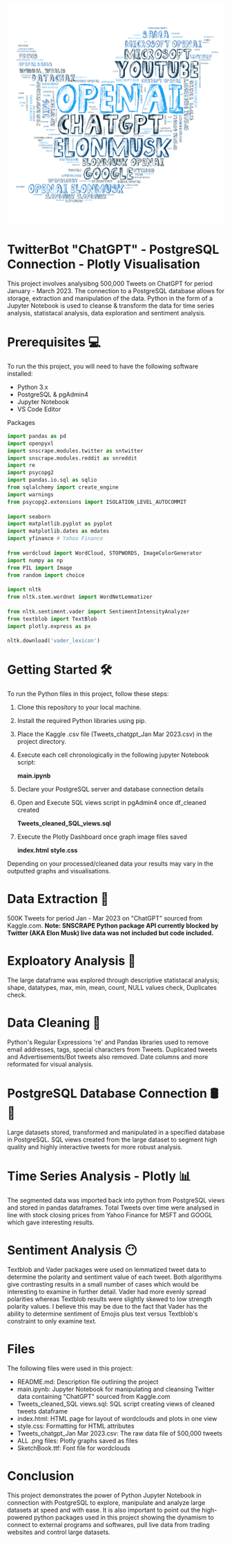 ![Wordcloud](https://github.com/kevkillion/TwitterBot_ChatGPT/blob/main/Wordcloud_tags.png)

# **TwitterBot "ChatGPT" - PostgreSQL Connection - Plotly Visualisation**

This project involves analysibng 500,000 Tweets on ChatGPT for period January - March 2023. The connection to a PostgreSQL database allows for storage, extraction and manipulation of the data. Python in the form of a Jupyter Notebook is used to cleanse & transform the data for time series analysis, statistacal analysis, data exploration and sentiment analysis.

# Prerequisites 💻

To run the this project, you will need to have the following software installed:

- Python 3.x
- PostgreSQL & pgAdmin4
- Jupyter Notebook
- VS Code Editor

Packages

```python
import pandas as pd
import openpyxl
import snscrape.modules.twitter as sntwitter
import snscrape.modules.reddit as snreddit
import re
import psycopg2
import pandas.io.sql as sqlio
from sqlalchemy import create_engine
import warnings
from psycopg2.extensions import ISOLATION_LEVEL_AUTOCOMMIT

import seaborn
import matplotlib.pyplot as pyplot
import matplotlib.dates as mdates
import yfinance # Yahoo Finance

from wordcloud import WordCloud, STOPWORDS, ImageColorGenerator
import numpy as np
from PIL import Image
from random import choice

import nltk
from nltk.stem.wordnet import WordNetLemmatizer

from nltk.sentiment.vader import SentimentIntensityAnalyzer
from textblob import TextBlob
import plotly.express as px

nltk.download('vader_lexicon')
```

# Getting Started 🛠

To run the Python files in this project, follow these steps:

1. Clone this repository to your local machine.
2. Install the required Python libraries using pip.
3. Place the Kaggle .csv file (Tweets_chatgpt_Jan Mar 2023.csv) in the project directory.
4. Execute each cell chronologically in the following jupyter Notebook script:

   **main.ipynb**

5. Declare your PostgreSQL server and database connection details

6. Open and Execute SQL views script in pgAdmin4 once df_cleaned created

   **Tweets_cleaned_SQL_views.sql**

7. Execute the Plotly Dashboard once graph image files saved

   **index.html**
   **style.css**

Depending on your processed/cleaned data your results may vary in the outputted graphs and visualisations.

# Data Extraction 🔑

500K Tweets for period Jan - Mar 2023 on "ChatGPT" sourced from Kaggle.com. **Note: SNSCRAPE Python package API currently blocked by Twitter (AKA Elon Musk) live data was not included but code included.**

# Exploatory Analysis 🔬

The large dataframe was explored through descriptive statistacal analysis; shape, datatypes, max, min, mean, count, NULL values check, Duplicates check.

# Data Cleaning 🧼

Python's Regular Expressions 're' and Pandas libraries used to remove email addresses, tags, special characters from Tweets. Duplicated tweets and Advertisements/Bot tweets also removed. Date columns and more reformated for visual analysis.

# PostgreSQL Database Connection 🛢 🐘

Large datasets stored, transformed and manipulated in a specified database in PostgreSQL. SQL views created from the large dataset to segment high quality and highly interactive tweets for more robust analysis.

# Time Series Analysis - Plotly 📊

The segmented data was imported back into python from PostgreSQL views and stored in pandas dataframes. Total Tweets over time were analysed in line with stock closing prices from Yahoo Finance for MSFT and GOOGL which gave interesting results.

# Sentiment Analysis 😶

Textblob and Vader packages were used on lemmatized tweet data to determine the polarity and sentiment value of each tweet. Both algorithyms give contrasting results in a small number of cases which would be interesting to examine in further detail. Vader had more evenly spread polarities whereas Textblob results were slightly skewed to low strength polarity values. I believe this may be due to the fact that Vader has the ability to determine sentiment of Emojis plus text versus Textblob's constraint to only examine text.

# Files

The following files were used in this project:

- README.md: Description file outlining the project
- main.ipynb: Jupyter Notebook for manipulating and cleansing Twitter data containing "ChatGPT" sourced from Kaggle.com
- Tweets_cleaned_SQL views.sql: SQL script creating views of cleaned tweets dataframe
- index.html: HTML page for layout of wordclouds and plots in one view
- style.css: Formatting for HTML attributes
- Tweets_chatgpt_Jan Mar 2023.csv: The raw data file of 500,000 tweets
- ALL .png files: Plotly graphs saved as files
- SketchBook.ttf: Font file for wordclouds

# Conclusion

This project demonstrates the power of Python Jupyter Notebook in connection with PostgreSQL to explore, manipulate and analyze large datasets at speed and with ease. It is also important to point out the high-powered python packages used in this project showing the dynamism to connect to external programs and softwares, pull live data from trading websites and control large datasets.
